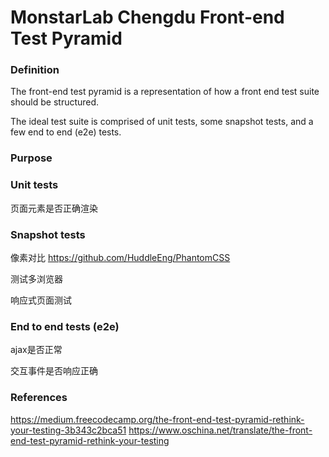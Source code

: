 # MonstarLab Chengdu Front-end Test Pyramid 

### Definition
The front-end test pyramid is a representation of how a front end test suite should be structured.

The ideal test suite is comprised of unit tests, some snapshot tests, and a few end to end (e2e) tests.


### Purpose



### Unit tests

页面元素是否正确渲染

### Snapshot tests
像素对比
https://github.com/HuddleEng/PhantomCSS

测试多浏览器

响应式页面测试

### End to end tests (e2e)


ajax是否正常

交互事件是否响应正确

### References
https://medium.freecodecamp.org/the-front-end-test-pyramid-rethink-your-testing-3b343c2bca51
https://www.oschina.net/translate/the-front-end-test-pyramid-rethink-your-testing